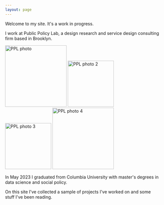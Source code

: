 ```yaml
---
layout: page
---
```


Welcome to my site. It's a work in progress. 

I work at Public Policy Lab, a design research and service design consulting firm based in Brooklyn. 

<p float="left">
  <img src="https://github.com/brendanmapes/brendanmapes.github.io/images/IMG_4897.jpg" alt="PPL
  photo" width="200"/>
  <img src="https://github.com/brendanmapes/brendanmapes.github.io/images/IMG_7858.JPG" alt="PPL
  photo 2" width="150"/>
   <img src="https://github.com/brendanmapes/brendanmapes.github.io/images/IMG_9508.JPG" alt="PPL
  photo 3 " width="150"/>
  <img src="https://github.com/brendanmapes/brendanmapes.github.io/images/IMG_7610%20(1).jpeg" alt="PPL photo 4 " width="200"/>
</p>


In May 2023 I graduated from Columbia University with master's degrees in data science and social policy. 

On this site I've collected a sample of projects I've worked on and some stuff I've been reading. 

